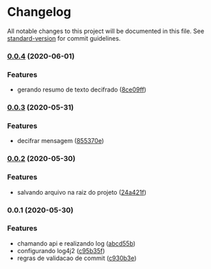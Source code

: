 # Changelog

All notable changes to this project will be documented in this file. See [standard-version](https://github.com/conventional-changelog/standard-version) for commit guidelines.

### [0.0.4](https://github.com/emerson-matos/aceleradev-java/compare/v0.0.3...v0.0.4) (2020-06-01)


### Features

* gerando resumo de texto decifrado ([8ce09ff](https://github.com/emerson-matos/aceleradev-java/commit/8ce09ff5d3b6fd5f62a9a8b7d3797ec9fb21b4b4))

### [0.0.3](https://github.com/emerson-matos/aceleradev-java/compare/v0.0.2...v0.0.3) (2020-05-31)


### Features

* decifrar mensagem ([855370e](https://github.com/emerson-matos/aceleradev-java/commit/855370e54337c52a1df8336c21337c51e44dff5f))

### [0.0.2](https://github.com/emerson-matos/aceleradev-java/compare/v0.0.1...v0.0.2) (2020-05-30)


### Features

* salvando arquivo na raiz do projeto ([24a421f](https://github.com/emerson-matos/aceleradev-java/commit/24a421f278da110a1ce69bbb82d00196212a9846))

### 0.0.1 (2020-05-30)


### Features

* chamando api e realizando log ([abcd55b](https://github.com/emerson-matos/aceleradev-java/commit/abcd55bb1a0721429ceacae25d08870bdf5ce6b4))
* configurando log4j2 ([c95b35f](https://github.com/emerson-matos/aceleradev-java/commit/c95b35fdaf9383d3e701ef1892d468fa0fe00bdc))
* regras de validacao de commit ([c930b3e](https://github.com/emerson-matos/aceleradev-java/commit/c930b3e16a826da035f9c9e49340dfef41d5c298))
